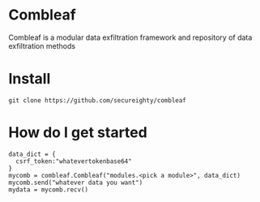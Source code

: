 # Combleaf
Combleaf is a modular data exfiltration framework and repository of data exfiltration methods

# Install
```git clone https://github.com/secureighty/combleaf```

# How do I get started
```
data_dict = {
  csrf_token:"whatevertokenbase64"
}
mycomb = combleaf.Combleaf("modules.<pick a module>", data_dict)
mycomb.send("whatever data you want")
mydata = mycomb.recv()
```
